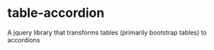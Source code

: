 # table-accordion
A jquery library that transforms tables (primarily bootstrap tables) to accordions
